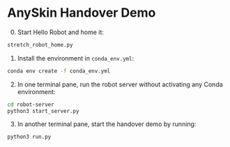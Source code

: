 # AnySkin Handover Demo

0. Start Hello Robot and home it:

```bash
stretch_robot_home.py
```

1. Install the environment in `conda_env.yml`:

```bash
conda env create -f conda_env.yml
```

2. In one terminal pane, run the robot server without activating any Conda environment:

```bash
cd robot-server
python3 start_server.py
```

3. In another terminal pane, start the handover demo by running:

```bash
python3 run.py
```



